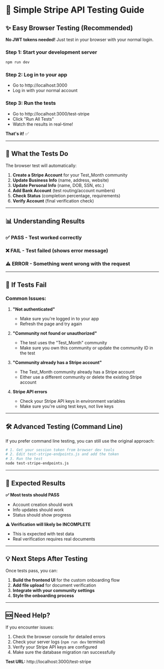 # 🚀 Simple Stripe API Testing Guide

## ✨ **Easy Browser Testing (Recommended)**

**No JWT tokens needed!** Just test in your browser with your normal login.

### **Step 1: Start your development server**
```bash
npm run dev
```

### **Step 2: Log in to your app**
- Go to http://localhost:3000
- Log in with your normal account

### **Step 3: Run the tests**
- Go to http://localhost:3000/test-stripe
- Click "Run All Tests"
- Watch the results in real-time!

**That's it!** ✅

---

## 🎯 **What the Tests Do**

The browser test will automatically:

1. **Create a Stripe Account** for your Test_Month community
2. **Update Business Info** (name, address, website)
3. **Update Personal Info** (name, DOB, SSN, etc.)
4. **Add Bank Account** (test routing/account numbers)
5. **Check Status** (completion percentage, requirements)
6. **Verify Account** (final verification check)

---

## 📊 **Understanding Results**

### ✅ **PASS** - Test worked correctly
### ❌ **FAIL** - Test failed (shows error message)
### ⚠️ **ERROR** - Something went wrong with the request

---

## 🔧 **If Tests Fail**

### **Common Issues:**

1. **"Not authenticated"** 
   - Make sure you're logged in to your app
   - Refresh the page and try again

2. **"Community not found or unauthorized"**
   - The test uses the "Test_Month" community
   - Make sure you own this community or update the community ID in the test

3. **"Community already has a Stripe account"**
   - The Test_Month community already has a Stripe account
   - Either use a different community or delete the existing Stripe account

4. **Stripe API errors**
   - Check your Stripe API keys in environment variables
   - Make sure you're using test keys, not live keys

---

## 🛠️ **Advanced Testing (Command Line)**

If you prefer command line testing, you can still use the original approach:

```bash
# 1. Get your session token from browser dev tools
# 2. Edit test-stripe-endpoints.js and add the token
# 3. Run the test
node test-stripe-endpoints.js
```

---

## 🎉 **Expected Results**

**✅ Most tests should PASS**
- Account creation should work
- Info updates should work  
- Status should show progress

**⚠️ Verification will likely be INCOMPLETE**
- This is expected with test data
- Real verification requires real documents

---

## 💡 **Next Steps After Testing**

Once tests pass, you can:

1. **Build the frontend UI** for the custom onboarding flow
2. **Add file upload** for document verification
3. **Integrate with your community settings**
4. **Style the onboarding process**

---

## 🆘 **Need Help?**

If you encounter issues:

1. Check the browser console for detailed errors
2. Check your server logs (`npm run dev` terminal)
3. Verify your Stripe API keys are configured
4. Make sure the database migration ran successfully

**Test URL:** http://localhost:3000/test-stripe 